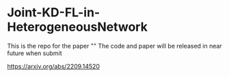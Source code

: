 # Joint-KD-FL-in-HeterogeneousNetwork
This is the repo for the paper ""
The code and paper will be released in near future when submit

https://arxiv.org/abs/2209.14520
